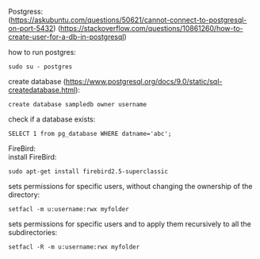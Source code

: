 Postgress:<br>
(https://askubuntu.com/questions/50621/cannot-connect-to-postgresql-on-port-5432)
(https://stackoverflow.com/questions/10861260/how-to-create-user-for-a-db-in-postgresql)

how to run postgres:
```
sudo su - postgres
```
create database (https://www.postgresql.org/docs/9.0/static/sql-createdatabase.html):
```
create database sampledb owner username
```
check if a database exists:
```
SELECT 1 from pg_database WHERE datname='abc';
```
FireBird:<br>
install FireBird:
```
sudo apt-get install firebird2.5-superclassic
```
sets permissions for specific users, without changing the ownership of the directory:
```
setfacl -m u:username:rwx myfolder
```
sets permissions for specific users and to apply them recursively to all the subdirectories:
```
setfacl -R -m u:username:rwx myfolder
```
